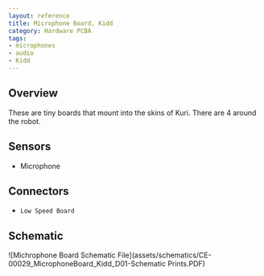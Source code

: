 ```yaml
---
layout: reference
title: Microphone Board, Kidd
category: Hardware PCBA
tags:
- microphones
- audio
- Kidd
---
```


## Overview
These are tiny boards that mount into the skins of Kuri. There are 4 around the robot.

## Sensors
- Microphone


## Connectors
- ``Low Speed Board``

## Schematic
![Michrophone Board Schematic File](assets/schematics/CE-00029_MicrophoneBoard_Kidd_D01-Schematic Prints.PDF)

